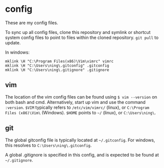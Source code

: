 # config

These are my config files. 

To sync up all config files, clone this repository and symlink or shortcut system config files to point to files within the cloned repository. `git pull` to update.

In windows: 

```
mklink \H "C:\Program Files(x86)\Vim\vimrc" vimrc
mklink \H "C:\Users\ning\.gitconfig" .gitconfig
mklink \H "C:\Users\ning\.gitignore" .gitignore
```

## vim

The location of the vim config files can be found using `$ vim --version` on both bash and cmd. Alternatively, start up vim and use the command `:version`. `$VIM` typically refers to `/etc/vim/vimrc/` (linux), or `C:\Program Files (x86)\Vim\` (Windows). `$HOME` points to `~/` (linux), or `C:\Users\ning\`.

## git

The global gitconfig file is typically located at `~/.gitconfig`. For windows, this resolves to `C:\Users\ning\.gitconfig`.

A global .gitignore is specified in this config, and is expected to be found at `~/.gitignore`.

